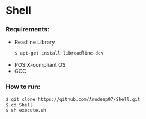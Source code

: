 # Shell

### Requirements:
- Readline Library 
    ```sh
    $ apt-get install libreadline-dev
    ```
- POSIX-compliant OS
- GCC

### How to run:

```sh
$ git clone https://github.com/Anudeep07/Shell.git
$ cd Shell
$ sh execute.sh
```
